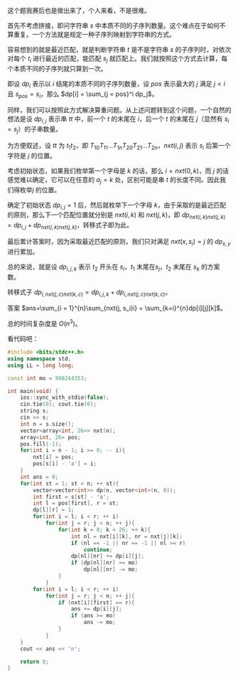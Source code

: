 这个题我赛后也是做出来了，个人来看，不是很难。

首先不考虑拼接，即问字符串 $s$ 中本质不同的子序列数量。这个难点在于如何不算重复。一个方法就是规定一种子序列映射到字符串的方式。

容易想到的就是最近匹配，就是判断字符串 $t$ 是不是字符串 $s$ 的子序列时，对依次对每个 $t_i$ 进行最近的匹配，能匹配 $s_j$ 就匹配上。我们就按照这个方式去计算，每个本质不同的子序列就只算到一次。

即设 $dp_i$ 表示以 $i$ 结尾的本质不同的子序列数量，设 $pos$ 表示最大的  $j$ 满足 $j < i$ 且 $s_{pos}=s_i$，那么 $dp[i] = \sum_{j = pos}^i dp_j$。

同样，我们可以按照此方式解决算重问题。从上述问题转到这个问题，一个自然的想法是设 $dp_{i,j}$ 表示串 $tt$ 中，前一个 $t$ 的末尾在 $i$，后一个 $t$ 的末尾在 $j$（显然有 $s_i = s_j$）的子串数量。

为方便叙述，设 $tt$ 为 $t_1 t_2$，即 $T_{10}T_{11}\dots  T_{1n}T_{20}T_{21}\dots T_{2n}$，$nxt(i, j)$ 表示 $s_i$ 后第一个字符是 $j$ 的位置。

考虑初始状态，如果我们枚举第一个字母是 $k$ 的话，那么 $i = nxt(0, k)$，而 $j$ 的话感觉难以确定，它可以在任意的 $a_j = k$ 处，区别可能是串 $t$ 的长度不同。因此我们得枚举$j$ 的位置。

确定了初始状态 $dp_{i,j} = 1$ 后，然后就枚举下一个字母 $k$，由于采取的是最近匹配的原则，那么下一个匹配位置就分别是 $nxt(i, k)$ 和 $nxt(j, k)$，即 $dp_{nxt(i, k)nxt(j,k)}=dp_{i,j}+dp_{nxt(i, k)nxt(j,k)}$，转移式子即为此。

最后累计答案时，因为采取最近匹配的原则，我们只对满足 $nxt(x, s_{i})=j$ 的 $dp_{x,y}$ 进行累加。

总的来说，就是设 $dp_{i,j,k}$ 表示 $t_2$ 开头在 $s_i$，$t_1$ 末尾在$s_j$，$t_2$ 末尾在 $s_k$ 的方案数。

转移式子 $dp_{i,nxt(j, c)nxt(k, c)} = dp_{i,j,k}+dp_{i,nxt(j, c)nxt(k, c)}$。

答案 $ans=\sum_{i = 1}^{n}\sum_{nxt(j, s_i)i} =  \sum_{k=i}^{n}dp[i][j][k]$。

总的时间复杂度是 $O(n^3)$。

看代码吧：

```cpp
#include <bits/stdc++.h>
using namespace std;
using LL = long long;

const int mo = 998244353;

int main(void) {
    ios::sync_with_stdio(false); 
    cin.tie(0); cout.tie(0);
    string s;
    cin >> s;
    int n = s.size();
    vector<array<int, 26>> nxt(n);
    array<int, 26> pos;
    pos.fill(-1);
    for(int i = n - 1; i >= 0; -- i){
        nxt[i] = pos;
        pos[s[i] - 'a'] = i;
    }
    int ans = 0;
    for(int st = 1; st < n; ++ st){
        vector<vector<int>> dp(n, vector<int>(n, 0));
        int first = s[st] - 'a';
        int l = pos[first], r = st;
        dp[l][r] = 1;
        for(int i = l; i < r; ++ i)
            for(int j = r; j < n; ++ j){
                for(int k = 0; k < 26; ++ k){
                    int nl = nxt[i][k], nr = nxt[j][k];
                    if (nl == -1 || nr == -1 || nl >= r)
                        continue;
                    dp[nl][nr] += dp[i][j];
                    if (dp[nl][nr] >= mo)
                        dp[nl][nr] -= mo;
                }
            }
        for(int i = l; i < r; ++ i)
            for(int j = r; j < n; ++ j){
                if (nxt[i][first] == r){
                    ans += dp[i][j];
                    if (ans >= mo)
                        ans -= mo;
                }
            }
    }
    cout << ans << 'n';

    return 0;
}

```
